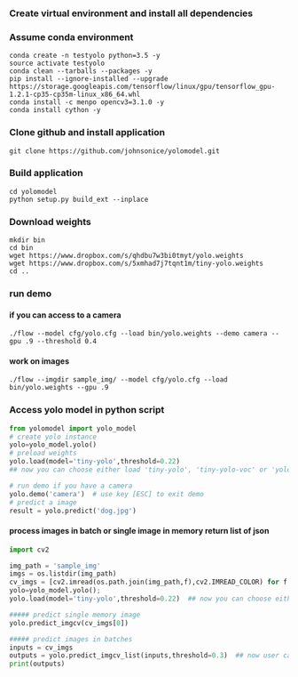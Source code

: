 ### Create virtual environment and install all dependencies 
### Assume conda environment
```
conda create -n testyolo python=3.5 -y
source activate testyolo
conda clean --tarballs --packages -y
pip install --ignore-installed --upgrade https://storage.googleapis.com/tensorflow/linux/gpu/tensorflow_gpu-1.2.1-cp35-cp35m-linux_x86_64.whl
conda install -c menpo opencv3=3.1.0 -y
conda install cython -y
```
### Clone github and install application 
```
git clone https://github.com/johnsonice/yolomodel.git
```

### Build application 
```
cd yolomodel 
python setup.py build_ext --inplace
```
### Download weights 
```
mkdir bin
cd bin 
wget https://www.dropbox.com/s/qhdbu7w3bi0tmyt/yolo.weights
wget https://www.dropbox.com/s/5xmhad7j7tqnt1m/tiny-yolo.weights
cd ..
```
### run demo 
#### if you can access to a camera 
```
./flow --model cfg/yolo.cfg --load bin/yolo.weights --demo camera --gpu .9 --threshold 0.4
```
#### work on images 
```
./flow --imgdir sample_img/ --model cfg/yolo.cfg --load bin/yolo.weights --gpu .9
```

### Access yolo model in python script
```python
from yolomodel import yolo_model
# create yolo instance 
yolo=yolo_model.yolo()
# preload weights
yolo.load(model='tiny-yolo',threshold=0.22)  
## now you can choose either load 'tiny-yolo', 'tiny-yolo-voc' or 'yolo' model, and you can also pass in threshold 

# run demo if you have a camera
yolo.demo('camera')  # use key [ESC] to exit demo
# predict a image
result = yolo.predict('dog.jpg')
```

#### process images in batch or single image in memory return list of json
```python
import cv2

img_path = 'sample_img'
imgs = os.listdir(img_path)
cv_imgs = [cv2.imread(os.path.join(img_path,f),cv2.IMREAD_COLOR) for f in imgs] 
yolo=yolo_model.yolo();
yolo.load(model='tiny-yolo',threshold=0.22)  ## now you can choose either load 'tiny-yolo' or 'yolo' model, and you can also pass in threshold

##### predict single memory image
yolo.predict_imgcv(cv_imgs[0])

##### predict images in batches
inputs = cv_imgs
outputs = yolo.predict_imgcv_list(inputs,threshold=0.3)  ## now user can pass in threshold, if not, defaults to 0.35
print(outputs)
```
